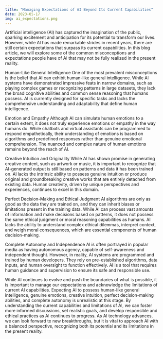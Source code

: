 ```yaml
---
title: "Managing Expectations of AI Beyond Its Current Capabilities"
date: 2023-05-17
img: ai_expectations.png
---
```

Artificial intelligence (AI) has captured the imagination of the public, sparking excitement and anticipation for its potential to transform our lives. However, while AI has made remarkable strides in recent years, there are still certain expectations that surpass its current capabilities. In this blog article, we will explore some of the common misconceptions and expectations people have of AI that may not be fully realized in the present reality.

Human-Like General Intelligence
One of the most prevalent misconceptions is the belief that AI can exhibit human-like general intelligence. While AI systems have demonstrated impressive feats in narrow domains, such as playing complex games or recognizing patterns in large datasets, they lack the broad cognitive abilities and common sense reasoning that humans possess. AI is currently designed for specific tasks and lacks the comprehensive understanding and adaptability that define human intelligence.

Emotion and Empathy
Although AI can simulate human emotions to a certain extent, it does not truly experience emotions or empathy in the way humans do. While chatbots and virtual assistants can be programmed to respond empathetically, their understanding of emotions is based on algorithms and predefined responses rather than genuine emotional comprehension. The nuanced and complex nature of human emotions remains beyond the reach of AI.

Creative Intuition and Originality
While AI has shown promise in generating creative content, such as artwork or music, it is important to recognize that AI-generated output is still based on patterns and data it has been trained on. AI lacks the intrinsic ability to possess genuine intuition or produce original and groundbreaking creative works that are entirely detached from existing data. Human creativity, driven by unique perspectives and experiences, continues to excel in this domain.

Perfect Decision-Making and Ethical Judgment
AI algorithms are only as good as the data they are trained on, and they can inherit biases or limitations present in the training data. While AI can process vast amounts of information and make decisions based on patterns, it does not possess the same ethical judgment or moral reasoning capabilities as humans. AI lacks the ability to understand complex ethical dilemmas, interpret context, and weigh moral consequences, which are essential components of human decision-making.

Complete Autonomy and Independence
AI is often portrayed in popular media as having autonomous agency, capable of self-awareness and independent thought. However, in reality, AI systems are programmed and trained by human developers. They rely on pre-established algorithms, data inputs, and human oversight to function effectively. AI is a tool that requires human guidance and supervision to ensure its safe and responsible use.

While AI continues to evolve and push the boundaries of what is possible, it is important to manage our expectations and acknowledge the limitations of current AI capabilities. Expecting AI to possess human-like general intelligence, genuine emotions, creative intuition, perfect decision-making abilities, and complete autonomy is unrealistic at this stage. By understanding the current capabilities and limitations of AI, we can foster more informed discussions, set realistic goals, and develop responsible and ethical practices as AI continues to progress. As AI technology advances, we can look forward to new breakthroughs, but it is vital to approach AI with a balanced perspective, recognizing both its potential and its limitations in the present reality.